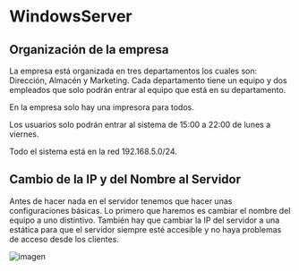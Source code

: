 # WindowsServer
## Organización de la empresa
La empresa está organizada en tres departamentos los cuales son: Dirección, Almacén y Marketing. Cada departamento tiene un equipo y dos empleados que solo podrán entrar al equipo que está en su departamento.

En la empresa solo hay una impresora para todos.

Los usuarios solo podrán entrar al sistema de 15:00 a 22:00 de lunes a viernes.

Todo el sistema está en la red 192.168.5.0/24.

## Cambio de la IP y del Nombre al Servidor
Antes de hacer nada en el servidor tenemos que hacer unas configuraciones básicas. Lo primero que haremos es cambiar el nombre del equipo a uno distintivo. También hay que cambiar la IP del servidor a una estática para que el servidor siempre esté accesible y no haya problemas de acceso desde los clientes.

![imagen](./img/CAMBIARIP)
